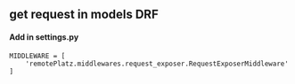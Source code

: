 ## get request in models DRF

#### Add in settings.py 

```
MIDDLEWARE = [
    'remotePlatz.middlewares.request_exposer.RequestExposerMiddleware'
]
```




